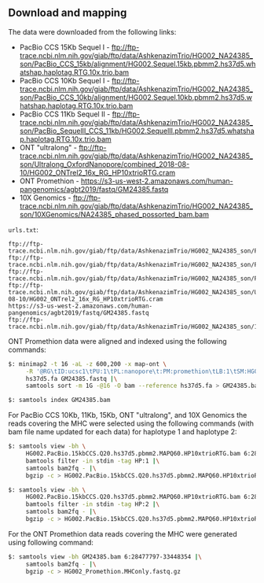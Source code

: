 Download and mapping
---

The data were downloaded from the following links:

* PacBio CCS 15Kb Sequel I - ftp://ftp-trace.ncbi.nlm.nih.gov/giab/ftp/data/AshkenazimTrio/HG002_NA24385_son/PacBio_CCS_15kb/alignment/HG002.Sequel.15kb.pbmm2.hs37d5.whatshap.haplotag.RTG.10x.trio.bam
* PacBio CCS 10Kb Sequel I - ftp://ftp-trace.ncbi.nlm.nih.gov/giab/ftp/data/AshkenazimTrio/HG002_NA24385_son/PacBio_CCS_10kb/alignment/HG002.Sequel.10kb.pbmm2.hs37d5.whatshap.haplotag.RTG.10x.trio.bam
* PacBio CCS 11Kb Sequel II - ftp://ftp-trace.ncbi.nlm.nih.gov/giab/ftp/data/AshkenazimTrio/HG002_NA24385_son/PacBio_SequelII_CCS_11kb/HG002.SequelII.pbmm2.hs37d5.whatshap.haplotag.RTG.10x.trio.bam
* ONT "ultralong" - ftp://ftp-trace.ncbi.nlm.nih.gov/giab/ftp/data/AshkenazimTrio/HG002_NA24385_son/Ultralong_OxfordNanopore/combined_2018-08-10/HG002_ONTrel2_16x_RG_HP10xtrioRTG.cram
* ONT Promethion - https://s3-us-west-2.amazonaws.com/human-pangenomics/agbt2019/fastq/GM24385.fastq
* 10X Genomics - ftp://ftp-trace.ncbi.nlm.nih.gov/giab/ftp/data/AshkenazimTrio/HG002_NA24385_son/10XGenomics/NA24385_phased_possorted_bam.bam

`urls.txt`:
```
ftp://ftp-trace.ncbi.nlm.nih.gov/giab/ftp/data/AshkenazimTrio/HG002_NA24385_son/PacBio_CCS_15kb/alignment/HG002.Sequel.15kb.pbmm2.hs37d5.whatshap.haplotag.RTG.10x.trio.bam
ftp://ftp-trace.ncbi.nlm.nih.gov/giab/ftp/data/AshkenazimTrio/HG002_NA24385_son/PacBio_CCS_10kb/alignment/HG002.Sequel.10kb.pbmm2.hs37d5.whatshap.haplotag.RTG.10x.trio.bam
ftp://ftp-trace.ncbi.nlm.nih.gov/giab/ftp/data/AshkenazimTrio/HG002_NA24385_son/PacBio_SequelII_CCS_11kb/HG002.SequelII.pbmm2.hs37d5.whatshap.haplotag.RTG.10x.trio.bam
ftp://ftp-trace.ncbi.nlm.nih.gov/giab/ftp/data/AshkenazimTrio/HG002_NA24385_son/Ultralong_OxfordNanopore/combined_2018-08-10/HG002_ONTrel2_16x_RG_HP10xtrioRTG.cram
https://s3-us-west-2.amazonaws.com/human-pangenomics/agbt2019/fastq/GM24385.fastq
ftp://ftp-trace.ncbi.nlm.nih.gov/giab/ftp/data/AshkenazimTrio/HG002_NA24385_son/10XGenomics/NA24385_phased_possorted_bam.bam
```

ONT Promethion data were aligned and indexed using the following commands:

```bash
$: minimap2 -t 16 -aL -z 600,200 -x map-ont \
     -R '@RG\tID:ucsc1\tPU:1\tPL:nanopore\t:PM:promethion\tLB:1\tSM:HG002' \
     hs37d5.fa GM24385.fastq |\
     samtools sort -m 1G -@16 -O bam --reference hs37d5.fa > GM24385.bam

$: samtools index GM24385.bam
```

For PacBio CCS 10Kb, 11Kb, 15Kb, ONT "ultralong", and 10X Genomics the reads covering the MHC were selected using the following commands (with bam file name updated for each data) for haplotype 1 and haplotype 2:

```bash
$: samtools view -bh \
     HG002.PacBio.15kbCCS.Q20.hs37d5.pbmm2.MAPQ60.HP10xtrioRTG.bam 6:28477797-33448354 |\
     bamtools filter -in stdin -tag HP:1 |\
     samtools bam2fq - |\
     bgzip -c > HG002.PacBio.15kbCCS.Q20.hs37d5.pbmm2.MAPQ60.HP10xtrioRTG.MHConly.HP1.fastq.gz

$: samtools view -bh \
     HG002.PacBio.15kbCCS.Q20.hs37d5.pbmm2.MAPQ60.HP10xtrioRTG.bam 6:28477797-33448354 |\
     bamtools filter -in stdin -tag HP:2 |\
     samtools bam2fq - |\
     bgzip -c > HG002.PacBio.15kbCCS.Q20.hs37d5.pbmm2.MAPQ60.HP10xtrioRTG.MHConly.HP2.fastq.gz
```

For the ONT Promethion data reads covering the MHC were generated using following command:

```bash
$: samtools view -bh GM24385.bam 6:28477797-33448354 |\
     samtools bam2fq - |\
     bgzip -c > HG002_Promethion.MHConly.fastq.gz
```
